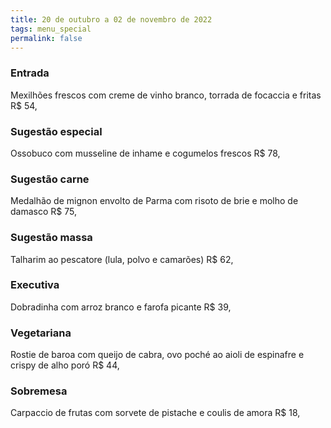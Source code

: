 ```yaml
---
title: 20 de outubro a 02 de novembro de 2022
tags: menu_special
permalink: false
---
```

### E﻿ntrada

Mexilhões frescos com creme de vinho branco, torrada de focaccia e fritas  R$ 54,

### Sugestão especial

Ossobuco com musseline de inhame e cogumelos frescos  R$ 78,

### Sugestão carne

M﻿edalhão de  mignon envolto de Parma com risoto de brie e molho de damasco  R$ 75,

### Sugestão massa

T﻿alharim ao pescatore (lula, polvo e camarões)  R$ 62,

### Executiva

D﻿obradinha com arroz branco e farofa picante  R$ 39,

### Vegetariana

Rostie de baroa com queijo de cabra, ovo poché ao aioli de espinafre e crispy de alho poró  R$ 44,

### Sobremesa

Carpaccio de frutas com sorvete de pistache e coulis de amora  R$ 18,